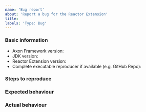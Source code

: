 ```yaml
---
name: 'Bug report'
about: 'Report a bug for the Reactor Extension'
title:
labels: 'Type: Bug'
---
```


<!-- Please use markdown (https://guides.github.com/features/mastering-markdown/) semantics throughout the bug description. -->

### Basic information

* Axon Framework version:
* JDK version:  
* Reactor Extension version:
* Complete executable reproducer if available (e.g. GitHub Repo):

### Steps to reproduce

<!-- 
    Share all steps to be able to reproduce the bug, ideally based on a reproducer.
    Combining this with a description of your setup helps us to figure out what the issue might be. 
-->

### Expected behaviour

<!-- Please describe the expected behaviour. -->

### Actual behaviour

<!-- 
    Please describe the actual behaviour as discovered.
    If available, provide the entire stack trace, with markdown (```) semantics. 
-->
